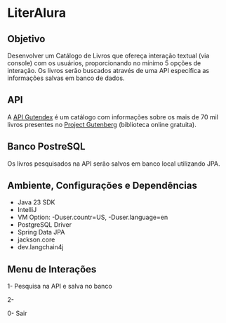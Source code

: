 # LiterAlura

## Objetivo 
Desenvolver um Catálogo de Livros que ofereça interação textual (via console) com os usuários, proporcionando no mínimo 5 opções de interação. Os livros serão buscados através de uma API específica as informações salvas em banco de dados. 

## API
A [API Gutendex](https://gutendex.com) é um catálogo com informações sobre os mais de 70 mil livros presentes no [Project Gutenberg](https://www.gutenberg.org) (biblioteca online gratuita).

## Banco PostreSQL
Os livros pesquisados na API serão salvos em banco local utilizando JPA.

## Ambiente, Configurações e Dependências
* Java 23 SDK
* IntelliJ
* VM Option: -Duser.countr=US, -Duser.language=en
* PostgreSQL Driver
* Spring Data JPA
* jackson.core
* dev.langchain4j

## Menu de Interações

1- Pesquisa na API e salva no banco

2-

0- Sair
